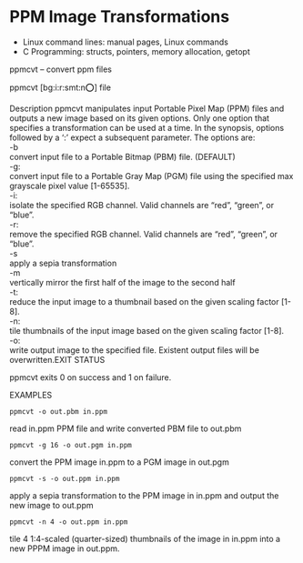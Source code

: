 # PPM Image Transformations
- Linux command lines: manual pages, Linux commands
- C Programming: structs, pointers, memory allocation, getopt

ppmcvt – convert ppm files

ppmcvt [bg:i:r:smt:n:o:] file

Description
ppmcvt manipulates input Portable Pixel Map (PPM) files and outputs a new image based
on its given options. Only one option that specifies a transformation can be used at a time.
In the synopsis, options followed by a ‘:’ expect a subsequent parameter. The options are: \
-b \
convert input file to a Portable Bitmap (PBM) file. (DEFAULT) \
-g: \
convert input file to a Portable Gray Map (PGM) file using the specified max grayscale pixel value [1-65535]. \
-i: \
isolate the specified RGB channel. Valid channels are “red”, “green”, or “blue”. \
-r: \
remove the specified RGB channel. Valid channels are “red”, “green”, or “blue”. \
-s \
apply a sepia transformation \
-m \
vertically mirror the first half of the image to the second half \
-t: \
reduce the input image to a thumbnail based on the given scaling factor [1-8]. \
-n: \
tile thumbnails of the input image based on the given scaling factor [1-8]. \
-o: \
write output image to the specified file. Existent output files will be overwritten.EXIT STATUS

ppmcvt exits 0 on success and 1 on failure.

EXAMPLES
```
ppmcvt -o out.pbm in.ppm
```
read in.ppm PPM file and write converted PBM file to out.pbm
```
ppmcvt -g 16 -o out.pgm in.ppm
```
convert the PPM image in.ppm to a PGM image in out.pgm
```
ppmcvt -s -o out.ppm in.ppm
```
apply a sepia transformation to the PPM image in in.ppm and output the new image to out.ppm
```
ppmcvt -n 4 -o out.ppm in.ppm
```
tile 4 1:4-scaled (quarter-sized) thumbnails of the image in in.ppm into a new PPPM image in out.ppm.